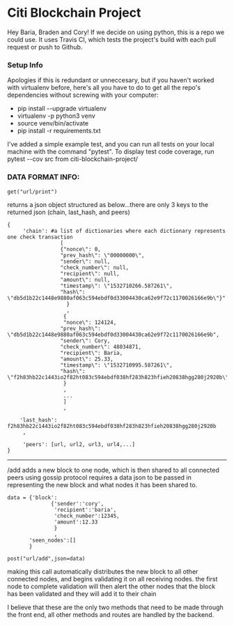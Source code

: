# Citi Blockchain Project
Hey Baria, Braden and Cory! If we decide on using python, this is a repo we could use. It uses Travis CI, which tests the project's build with each pull request or push to Github.


### Setup Info
Apologies if this is redundant or unneccesary, but if you haven't worked with virtualenv before, here's all you have to do to get all the repo's dependencies without screwing with your computer:

- pip install --upgrade virtualenv
- virtualenv -p python3 venv
- source venv/bin/activate
- pip install -r requirements.txt

I've added a simple example test, and you can run all tests on your local machine with the command "pytest". To display test code coverage, run pytest --cov src from citi-blockchain-project/


### DATA FORMAT INFO:

`get("url/print")`

returns a json object structured as below...there are only 3 keys to the returned json (chain, last_hash, and peers)

```
{
     'chain': #a list of dictionaries where each dictionary represents one check transaction
                 [
                 {"nonce\": 0,
                 "prev_hash\": \"00000000\",
                 "sender\": null,
                 "check_number\": null,
                 "recipient\": null,
                 "amount\": null,
                 "timestamp\": \"1532710266.587261\",
                 "hash\": \"db5d1b22c1448e9880af063c594ebdf0d33004430ca62e9f72c1170026166e9b\"}"
                   }
                   ,
                  {
                  "nonce\": 124124,
                 "prev_hash\": \"db5d1b22c1448e9880af063c594ebdf0d33004430ca62e9f72c1170026166e9b",
                 "sender\": Cory,
                 "check_number\": 48034871,
                 "recipient\": Baria,
                 "amount\": 25.33,
                 "timestamp\": \"1532710995.587261\",
                 "hash\": \"f2h83hb22c1443io2f82ht083c594ebdf038hf283h823hfieh20838hgg280j2920b\"}"
                  }
                  ,
                  ...
                  ]
                  ,

    'last_hash': f2h83hb22c1443io2f82ht083c594ebdf038hf283h823hfieh20838hgg280j2920b
     ,

     'peers': [url, url2, url3, url4,...]
}
```



---------------------------------------------------------

/add    adds a new block to one node, which is then shared to all connected peers using gossip protocol
requires a data json to be passed in representing the new block and what nodes it has been shared to.

```
data = {'block':
              {'sender':'cory',
               'recipient':'baria',
               'check_number':12345,
               'amount':12.33
               }
               ,
       'seen_nodes':[]
       }
```

`post("url/add",json=data)`

making this call automatically distributes the new block to all other connected nodes, and begins validating it on all receiving nodes. the first node to complete validation will then alert the other nodes that the block has been validated and they will add it to their chain


I believe that these are the only two methods that need to be made through the front end, all other methods and routes are handled by the backend.